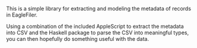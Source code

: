 This is a simple library for extracting and modeling the metadata of records in
EagleFiler.

Using a combination of the included AppleScript to extract the metadata into CSV
and the Haskell package to parse the CSV into meaningful types, you can then
hopefully do something useful with the data.
